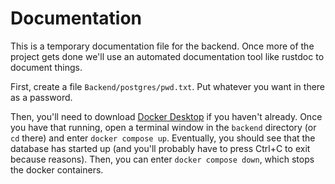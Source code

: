 # Documentation

This is a temporary documentation file for the backend. Once more of the project gets done we'll use an automated documentation tool like rustdoc to document things.

First, create a file `Backend/postgres/pwd.txt`. Put whatever you want in there as a password.

Then, you'll need to download [Docker Desktop](https://www.docker.com/) if you haven't already. Once you have that running, open a terminal window in the `backend` directory (or `cd` there) and enter `docker compose up`. Eventually, you should see that the database has started up (and you'll probably have to press Ctrl+C to exit because reasons). Then, you can enter `docker compose down`, which stops the docker containers.
